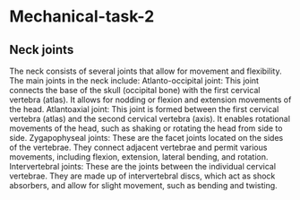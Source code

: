 # Mechanical-task-2
## Neck joints
The neck consists of several joints that allow for movement and flexibility. The main joints in the neck include:
Atlanto-occipital joint: This joint connects the base of the skull (occipital bone) with the first cervical vertebra (atlas). It allows for nodding or flexion and extension movements of the head.
Atlantoaxial joint: This joint is formed between the first cervical vertebra (atlas) and the second cervical vertebra (axis). It enables rotational movements of the head, such as shaking or rotating the head from side to side.
Zygapophyseal joints: These are the facet joints located on the sides of the vertebrae. They connect adjacent vertebrae and permit various movements, including flexion, extension, lateral bending, and rotation.
Intervertebral joints: These are the joints between the individual cervical vertebrae. They are made up of intervertebral discs, which act as shock absorbers, and allow for slight movement, such as bending and twisting.
